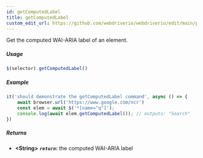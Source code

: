 ```yaml
---
id: getComputedLabel
title: getComputedLabel
custom_edit_url: https://github.com/webdriverio/webdriverio/edit/main/packages/webdriverio/src/commands/element/getComputedLabel.ts
---
```


Get the computed WAI-ARIA label of an element.

##### Usage

```js
$(selector).getComputedLabel()
```

##### Example

```js title="getComputedLabel.js"
it('should demonstrate the getComputedLabel command', async () => {
    await browser.url('https://www.google.com/ncr')
    const elem = await $('*[name="q"]');
    console.log(await elem.getComputedLabel()); // outputs: "Search"
})
```

##### Returns

- **&lt;String&gt;**
            **<code><var>return</var></code>:**  the computed WAI-ARIA label    


